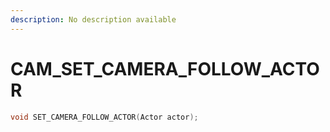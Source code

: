 ```yaml
---
description: No description available 
---
```


# CAM\_SET_CAMERA_FOLLOW_ACTOR

```cpp
void SET_CAMERA_FOLLOW_ACTOR(Actor actor);
```
